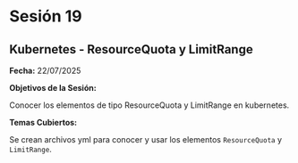 # Sesión 19 #

## Kubernetes - ResourceQuota y LimitRange ##

**Fecha:** 22/07/2025

**Objetivos de la Sesión:**

Conocer los elementos de tipo ResourceQuota y LimitRange en kubernetes.

**Temas Cubiertos:**

Se crean archivos yml para conocer y usar los elementos <code>ResourceQuota</code> y <code>LimitRange</code>.
